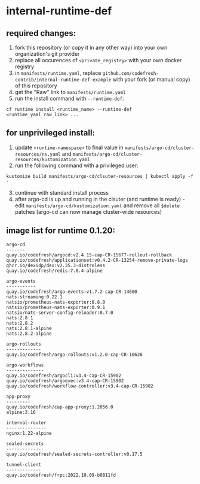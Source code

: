 # internal-runtime-def

## required changes:

1. fork this repository (or copy it in any other way) into your own organization's git provider
1. replace all occurences of `<private_registry>` with your own docker registry
1. in `manifests/runtime.yaml`, replace `github.com/codefresh-contrib/internal-runtime-def-example` with your fork (or manual copy) of this repository
1. get the "Raw" link to `manifests/runtime.yaml`
1. run the install command with `--runtime-def`:
```shell
cf runtime install <runtime_name> --runtime-def <runtime_yaml_raw_link> ...
```

## for unprivileged install:

1. update `<runtime-namespace>` to final value in `manifests/argo-cd/cluster-resources/ns.yaml` and `manifests/argo-cd/cluster-resources/kustomization.yaml`
1. run the following command with a privileged user:
```shell
kustomize build manifests/argo-cd/clsuter-resources | kubectl apply -f -
```
3. continue with standard install process
1. after argo-cd is up and running in the clsuter (and runtime is ready) - edit `manifests/argo-cd/kustomization.yaml` and remove all `$delete` patches (argo-cd can now manage cluster-wide resources)

## image list for runtime 0.1.20:
```
argo-cd
-------
quay.io/codefresh/argocd:v2.4.15-cap-CR-15677-rollout-rollback
quay.io/codefresh/applicationset:v0.4.2-CR-13254-remove-private-logs
ghcr.io/dexidp/dex:v2.35.3-distroless
quay.io/codefresh/redis:7.0.4-alpine

argo-events
-----------
quay.io/codefresh/argo-events:v1.7.2-cap-CR-14600
nats-streaming:0.22.1
natsio/prometheus-nats-exporter:0.8.0
natsio/prometheus-nats-exporter:0.9.1
natsio/nats-server-config-reloader:0.7.0
nats:2.8.1
nats:2.8.2
nats:2.8.1-alpine
nats:2.8.2-alpine

argo-rollouts
-------------
quay.io/codefresh/argo-rollouts:v1.2.0-cap-CR-10626

argo-workflows
--------------
quay.io/codefresh/argocli:v3.4-cap-CR-15902
quay.io/codefresh/argoexec:v3.4-cap-CR-15902
quay.io/codefresh/workflow-controller:v3.4-cap-CR-15902

app-proxy
---------
quay.io/codefresh/cap-app-proxy:1.2056.0
alpine:3.16

internal-router
---------------
nginx:1.22-alpine

sealed-secrets
--------------
quay.io/codefresh/sealed-secrets-controller:v0.17.5

tunnel-client
-------------
quay.io/codefresh/frpc:2022.10.09-b0811fd
```
